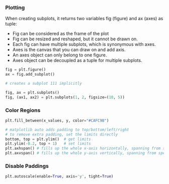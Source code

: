 ### Plotting

When creating subplots, it returns two variables fig (figure) and ax (axes) as tuple:

- Fig can be considered as the frame of the plot
- Fig can be resized and reshaped, but it cannot be drawn on.
- Each fig can have multiple subplots, which is synonymous with axes.
- Axes is the canvas that you can draw on and add axis.
- An axes object can only belong to one figure.
- Axes object can be decoupled as a tuple for multiple subplots.

```py
fig = plt.figure()
ax = fig.add_subplot()

# creates a subplot 111 implicitly

fig, ax = plt.subplots()
fig, (ax1, ax2) = plt.subplots(1, 2, figsize=(10, 5))
```

### Color Regions

```py
plt.fill_between(x_values, y, color="#CAFC9B")

# matplotlib auto adds padding to top/bottom/left/right
# to remove extra padding, set the limits directly
bottom, top = plt.ylim()  # get limits
plt.ylim(-0.2, top + 1)   # set limits
plt.axhspan() # fills up the whole x-axis horizontally, spanning from specified ymin to ymax
plt.axvspan() # fills up the whole y-axis vertically, spanning from specified xmin to xmax
```

### Disable Paddings

```py
plt.autoscale(enable=True, axis='y', tight=True)
```
